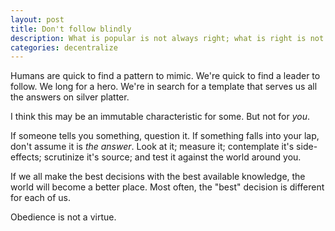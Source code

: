 ```yaml
---
layout: post
title: Don't follow blindly
description: What is popular is not always right; what is right is not always popular.
categories: decentralize
---
```


Humans are quick to find a pattern to mimic. We're quick to find a leader to follow. We long for a hero. We're in search for a template that serves us all the answers on silver platter.

I think this may be an immutable characteristic for some. But not for *you*.

If someone tells you something, question it. If something falls into your lap, don't assume it is *the answer*. Look at it; measure it; contemplate it's side-effects; scrutinize it's source; and test it against the world around you.

If we all make the best decisions with the best available knowledge, the world will become a better place. Most often, the "best" decision is different for each of us.

Obedience is not a virtue.
